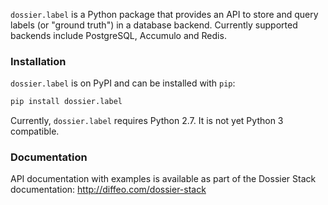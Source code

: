 `dossier.label` is a Python package that provides an API to store and query
labels (or "ground truth") in a database backend. Currently supported
backends include PostgreSQL, Accumulo and Redis.


### Installation

`dossier.label` is on PyPI and can be installed with `pip`:

```bash
pip install dossier.label
```

Currently, `dossier.label` requires Python 2.7. It is not yet Python 3 
compatible.


### Documentation

API documentation with examples is available as part of the Dossier Stack 
documentation: http://diffeo.com/dossier-stack

